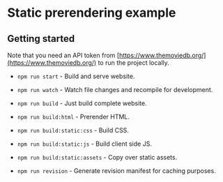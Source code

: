 # Static prerendering example

## Getting started

Note that you need an API token from [https://www.themoviedb.org/](https://www.themoviedb.org/) to run the project locally.

- `npm run start` - Build and serve website.
- `npm run watch` - Watch file changes and recompile for development.
- `npm run build` - Just build complete website.


- `npm run build:html` - Prerender HTML.
- `npm run build:static:css` - Build CSS.
- `npm run build:static:js` - Build client side JS.
- `npm run build:static:assets` - Copy over static assets.
- `npm run revision` - Generate revision manifest for caching purposes.
